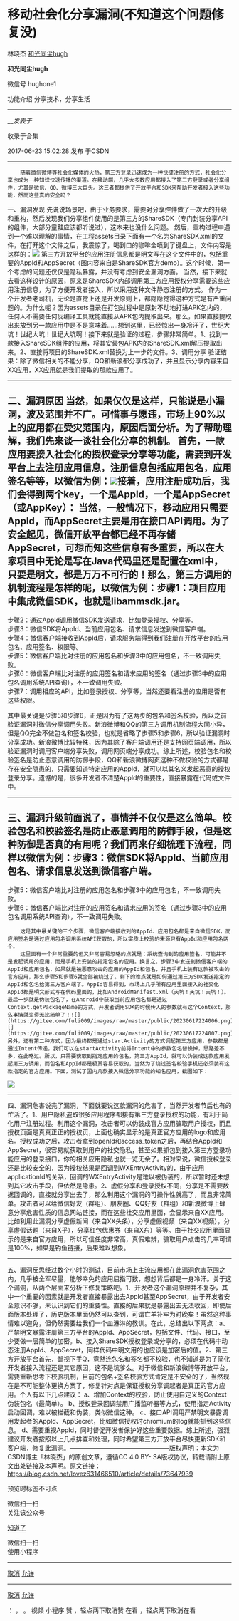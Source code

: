 #  移动社会化分享漏洞(不知道这个问题修复没)

林晓杰  [ 和光同尘hugh ](javascript:void\(0\);)

**和光同尘hugh** ![]()

微信号 hughone1

功能介绍 分享技术，分享生活

____

___发表于_

收录于合集

 2017-06-23 15:02:28 发布 于CSDN

* * *

        随着微信微博等社会化媒体的火热，第三方登录迅速成为一种快捷注册的方式，社会化分享也成为一种知识快速传播的渠道。在移动端，几乎大多数应用都接入了第三方登录或者分享组件，尤其是微信、QQ、微博三大巨头。这三者都提供了开放平台和SDK来帮助开发者接入这些功能，然而这些真的安全吗？

一、漏洞发现
先说说场景吧，由于业务要求，需要对分享控件做了一次大的升级和重构，然后发现我们分享组件使用的是第三方的ShareSDK（专门封装分享API的组件，大部分童鞋应该都听说过），这本来也没什么问题。
然后，重构过程中遇到一个难以理解的事情，在工程assets目录下面有一个名为ShareSDK.xml的文件，在打开这个文件之后，我震惊了，喝到口的咖啡全喷到了键盘上，文件内容是这样的：![](https://gitee.com/fuli009/images/raw/master/public/20230617223909.png)
第三方开放平台的应用注册信息都是明文写在这个文件中的，包括重要的AppId和AppSecret（图内容来自是ShareSDK官方demo）。这个时候，第一个考虑的问题还仅仅是隐私暴露，并没有考虑到安全漏洞方面。
当然，接下来就去看这样设计的原因，原来是ShareSDK内部调用第三方应用授权分享需要这些应用注册信息，为了方便开发者接入，所以采用这种文件静态注册的方式。
作为一个开发者老司机，无论是直觉上还是开发原则上，都隐隐觉得这种方式是有严重问题的。为什么呢？因为assets目录在打包过程中是原封不动地打进APK包内的，任何人不需要任何反编译工具就能直接从APK包内提取出来。那么，如果直接提取出来放到另一款应用中是不是意味着……想到这里，已经惊出一身冷汗了，世纪大坑！世纪大坑！世纪大坑啊！接下来就是验证的过程，步骤非常简单。1、找到一款接入ShareSDK组件的应用，将其安装包APK内的ShareSDK.xml解压提取出来。2、直接将项目的ShareSDK.xml替换为上一步的文件。3、调用分享
验证结果：除了微信相关的不能分享，QQ和新浪都分享成功了，并且显示分享内容来自XX应用，XX应用就是我们提取的那款应用了。

* * *

  
二、漏洞原因
当然，如果仅仅是这样，只能说是小漏洞，波及范围并不广。可惜事与愿违，市场上90%以上的应用都在受灾范围内，原因后面分析。为了帮助理解，我们先来谈一谈社会化分享的机制。
首先，一款应用要接入社会化的授权登录分享等功能，需要到开发平台上去注册应用信息，注册信息包括应用包名，应用签名等等，以微信为例：![](https://gitee.com/fuli009/images/raw/master/public/20230617224005.png)接着，应用注册成功后，我们会得到两个key，一个是AppId，一个是AppSecret（或AppKey）：![]()
当然，一般情况下，移动应用只需要AppId，而AppSecret主要是用在接口API调用。为了安全起见，微信开放平台都已经不再存储AppSecret，可想而知这些信息有多重要，所以在大家项目中无论是写在Java代码里还是配置在xml中，只要是明文，都是万万不可行的！那么，第三方调用的机制流程是怎样的呢，以微信为例：步骤1：项目应用中集成微信SDK，也就是libammsdk.jar。  
---  
步骤2：通过AppId调用微信SDK发送请求，比如登录授权、分享等。  
步骤3：微信SDK将AppId、当前应用包名、请求信息发送到微信客户端。  
步骤4：微信客户端接收到AppId后，请求服务端得到我们注册在开放平台的应用包名、应用签名、权限等。  
步骤5：微信客户端比对注册的应用包名和步骤3中的应用包名，不一致调用失败。  
步骤6：微信客户端比对注册的应用签名和请求应用的签名（通过步骤3中的应用包名调用系统API查询），不一致调用失败。  
步骤7：调用相应的API，比如登录授权、分享等，当然还要看注册的应用是否有这些权限。  
  
其中最关键是步骤5和步骤6，正是因为有了这两步的包名和签名校验，所以之前验证漏洞时微信分享调用失败。新浪微博和QQ的第三方调用机制流程大同小异，但是QQ完全不做包名和签名校验，也就是省略了步骤5和步骤6，所以验证漏洞时分享成功。新浪微博比较特殊，因为其除了客户端调用还是支持网页端调用，所以验证漏洞时调用客户端分享失败，调用网页端分享成功。综上所述，校验包名和校验签名是防止恶意调用的防御手段，QQ和新浪微博网页这种不做校验的方式都是存在安全隐患的，只需要知道特定应用的AppId，就可以以其名义发起恶意的授权登录分享。遗憾的是，很多开发者不清楚AppId的重要性，直接暴露在代码或文件中。

* * *

  
三、漏洞升级前面说了，事情并不仅仅是这么简单。校验包名和校验签名是防止恶意调用的防御手段，但是这种防御是否真的有用呢？我们再来仔细梳理下流程，同样以微信为例：步骤3：微信SDK将AppId、当前应用包名、请求信息发送到微信客户端。  
---  
步骤5：微信客户端比对注册的应用包名和步骤3中的应用包名，不一致调用失败。  
步骤6：微信客户端比对注册的应用签名和请求应用的签名（通过步骤3中的应用包名调用系统API查询），不一致调用失败。  
  
        这是其中最关键的三个步骤，微信客户端接收到的AppId、应用包名都是来自微信SDK，而应用签名是通过应用包名调用系统API获取的，所以实质上校验的来源只有AppId和应用包名两个。  
        这里面有一个非常重要的但又非常容易忽略的点就是：系统查询到的应用签名，可能并不是发起调用的应用，而是手机上安装的指定包名的应用。换言之，步骤3中发送到微信客户端的AppId和应用包名，如果就是被恶意攻击的应用的AppId和包名，并且手机上装有这款被攻击的官方应用，那么步骤5和步骤6就全部被绕过了。剩下的难点就是如何通过第三方SDK发送指定的AppId和包名给第三方客户端了。AppId容易得到，市场上几乎所有应用里面接入的社交化AppId都是明文形式写在代码里面的，比如AndroidManifest.xml（天坑！天坑！天坑！）。最后一步就是伪装包名了，在Android中获取当前应用包名都是通过Context.getPackageName的方式，开发者调用SDK的时候传入的参数就有这个Context，那么事情就变得无比简单了！![](https://gitee.com/fuli009/images/raw/master/public/20230617224006.png)![](https://gitee.com/fuli009/images/raw/master/public/20230617224007.png)另外，还有第二种方式，因为最终都是通过startActivity的方式调起第三方应用，参数都是通过Intent传递，我们可以在startActivity前将Intent中的参数包名替换掉，思路差不多，在此略过。所以，只需要获取到指定应用的包名，第三方AppId，就可以伪装成这款应用发起第三方调用，而包名和AppId都是极其容易获取的，当然为了绕过签名校验手机还必须装有这款指定的官方应用。下面，测试了国内几款接入微信分享功能的知名应用，截图如下：

![](https://gitee.com/fuli009/images/raw/master/public/20230617224009.png)

* * *

四、漏洞危害说完了漏洞，下面就要说这款漏洞的危害了，当然开发者节后也有的忙活了。1、用户隐私盗取很多应用程序都接有第三方登录授权的功能，有利于简化用户注册过程。利用这个漏洞，攻击者可以伪装成官方应用骗取用户授权，而且授权页面是真真正正的授权页，上面也确实显示的是真正官方应用的logo和应用名。授权成功之后，攻击者拿到openId和access_token之后，再结合AppId和AppSecret，很容易就获取到用户的社交隐私，甚至如果抓包到接入第三方登录功能应用的登录接口，你的相关应用隐私也就一览无余了。相对来说，微信授权登录还是比较安全的，因为授权结果是回调到WXEntryActivity的，由于应用applicationId的关系，回调的WXEntryActivity是难以被伪装的，所以暂时还未想到其它攻击手段，但依然是隐患。2、虚假分享和登录授权不同，分享是不需要数据回调的，直接就分享出去了，那么利用这个漏洞的可操作性就高了，而且非常简单。攻击者可以给微信好友（群组）、朋友圈、QQ好友（群组）和新浪微博上肆意分享危害性质的信息网站链接，而在这些社交应用里面，会显示来自XX应用。比如利用此漏洞分享虚假新闻（来自XX头条），分享虚假视频（来自XX视频），分享虚假话题（来自X乎），分享红包优惠券（来自X东）等等。由于社交应用里面显示的是来自官方应用，所以可信任度非常高，真假难辨，骗取用户点击的几率可谓是100%，如果是钓鱼链接，后果难以想象。

* * *

  
五、漏洞反思经过数个小时的测试，目前市场上主流应用都在此漏洞危害范围之内，几乎被全军尽墨，能够幸免的应用屈指可数，想想背后都是一身冷汗。关于这个漏洞，从两个层面来分析下修复策略吧。1、开发者这个漏洞原理并不复杂，其中一个重要的因素就是开发者直接暴露出去AppId甚至AppSecret，由于开发者安全意识不够，未认识到它们的重要性。直接的后果就是暴露出去无法收回，即使后面版本处理了，历史版本里面仍然可以查到，可谓亡羊补牢为时晚矣！虽然这种事情难以避免，但仍然需要给我们一个血淋淋的教训。在此，总结出以下两点：a、严禁明文暴露注册第三方平台的AppId、AppSecret，包括文件、代码、接口，至少要做一层简单的加密。b、接入ShareSDK授权登录或分享的，必须在代码中动态注册AppId、AppSecret，同样代码中明文用的也应该是加密后的值。2、第三方开放平台首先，鄙视下手Q，竟然连包名和签名都不校验，也不知道是为了简化开发者接入流程还是其它原因，这不是坑爹么。对于微信和新浪微博等开放平台，需要重新思考下校验机制，目前的包名+签名校验方式肯定是不安全的了，当然现在是不可能整体更换方案了，修复针对点是保证授权分享调起者是真正的官方应用。个人有以下几点建议：
a、增加Context的校验，防止使用自定义的Context伪装包名（最简单）。
b、授权登录回调禁用广播监听器等方式，使用指定Activity启动回调，难以被拦截和伪装，类似微信这种。
c、接口API调用严禁明文暴露调用发起者的AppId、AppSecret，比如微信授权时chromium的log就能抓到这些信息。
d、需要重视AppId，同时督促开发者保护好这些重要数据。综上所述，强烈建议开发者按照以上几点排查和处理，同时希望第三方开放平台尽快更新SDK和客户端，修复此漏洞。————————————————版权声明：本文为CSDN博主「林晓杰」的原创文章，遵循CC
4.0 BY-
SA版权协议，转载请附上原文出处链接及本声明。原文链接：https://blog.csdn.net/lovez631466510/article/details/73647939

  

预览时标签不可点

微信扫一扫  
关注该公众号

[知道了](javascript:;)

微信扫一扫  
使用小程序

****

[取消](javascript:void\(0\);) [允许](javascript:void\(0\);)

****

[取消](javascript:void\(0\);) [允许](javascript:void\(0\);)

： ， 。   视频 小程序 赞 ，轻点两下取消赞 在看 ，轻点两下取消在看

